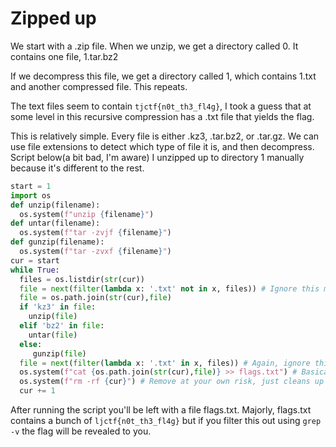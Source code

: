 # Zipped up

We start with a .zip file. When we unzip, we get a directory called 0. It contains one file, 1.tar.bz2

If we decompress this file, we get a directory called 1, which contains 1.txt and another compressed file. This repeats.

The text files seem to contain `tjctf{n0t_th3_fl4g}`, I took a guess that at some level in this recursive compression has a .txt file that yields the flag.

This is relatively simple. Every file is either .kz3, .tar.bz2, or .tar.gz. We can use file extensions to detect which type of file it is, and then decompress. Script below\(a bit bad, I'm aware\) I unzipped up to directory 1 manually because it's different to the rest.

```python
start = 1
import os
def unzip(filename):
  os.system(f"unzip {filename}")
def untar(filename):
  os.system(f"tar -zvjf {filename}")
def gunzip(filename):
  os.system(f"tar -zvxf {filename}")
cur = start
while True:
  files = os.listdir(str(cur))
  file = next(filter(lambda x: '.txt' not in x, files)) # Ignore this monstrosity
  file = os.path.join(str(cur),file)
  if 'kz3' in file:
    unzip(file)
  elif 'bz2' in file:
    untar(file)
  else:
     gunzip(file)
  file = next(filter(lambda x: '.txt' in x, files)) # Again, ignore this monstrosity
  os.system(f"cat {os.path.join(str(cur),file)} >> flags.txt") # Basically puts the text file into flags.txt
  os.system(f"rm -rf {cur}") # Remove at your own risk, just cleans up and makes sure not to blow up your VM
  cur += 1
```

After running the script you'll be left with a file flags.txt. Majorly, flags.txt contains a bunch of `ljctf{n0t_th3_fl4g}` but if you filter this out using `grep -v` the flag will be revealed to you.

